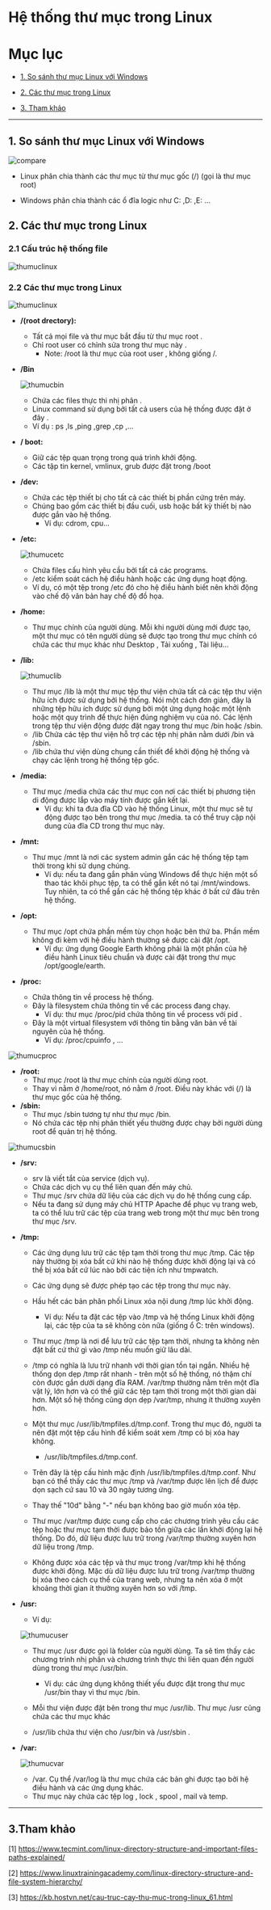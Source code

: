 # Hệ thống thư mục trong Linux

# Mục lục

* [1. So sánh thư mục Linux với Windows](#1)

* [2. Các thư mục trong Linux](#2)

* [3. Tham khảo](#tk)

---

<a name = '1'></a>

## 1. So sánh thư mục Linux với Windows

![compare](../../images/compare.jpg)

* Linux phân chia thành các thư mục từ thư mục gốc (/) (gọi là thư mục root)

* Windows phân chia thành các ổ đĩa logic như C: ,D: ,E: ...

<a name = '2'></a>

## 2. Các thư mục trong Linux 

###  2.1 Cấu trúc hệ thống file

![thumuclinux](../../images/thumuclinux2.jpeg)



### 2.2 Các thư mục trong Linux

![thumuclinux](../../images/thumuclinux.png)
- **/(root drectory):** 
  - Tất cả mọi file và thư mục bắt đầu từ thư mục root .
  - Chỉ root user có chỉnh sửa trong thư mục này .
    - Note: /root là thư mục của root user , không giống /.
- **/Bin**

  ![thumucbin](../../images/thumucbin.png)
    - Chứa các files thực thi nhị phân .
    - Linux command sử dụng bởi tất cả users của hệ thống được đặt ở đây .
    - Ví dụ : ps ,ls ,ping ,grep ,cp ,...
- **/ boot:**
  - Giữ các tệp quan trọng trong quá trình khởi động.
  - Các tập tin kernel, vmlinux, grub được đặt trong /boot
- **/dev:**
  - Chứa các tệp thiết bị cho tất cả các thiết bị phần cứng trên máy.
  - Chúng bao gồm các thiết bị đầu cuối, usb hoặc bất kỳ thiết bị nào được gắn vào hệ thống.
    - Ví dụ: cdrom, cpu...
- **/etc:**

  ![thumucetc](../../images/thumucetc.png)
    - Chứa files cấu hình yêu cầu bởi tất cả các programs.
    - /etc kiểm soát cách hệ điều hành hoặc các ứng dụng hoạt động.
    - Ví dụ, có một tệp trong /etc đó cho hệ điều hành biết nên khởi động vào chế độ văn bản hay chế độ đồ họa.
- **/home:**

    - Thư mục chính của người dùng. Mỗi khi người dùng mới được tạo, một thư mục có tên người dùng sẽ được tạo trong thư mục chính có chứa các thư mục khác như Desktop , Tải xuống , Tài liệu...

- **/lib:**

  ![thumuclib](../../images/thumuclib.png)
    - Thư mục /lib là một thư mục tệp thư viện chứa tất cả các tệp thư viện hữu ích được sử dụng bởi hệ thống. Nói một cách đơn giản, đây là những tệp hữu ích được sử dụng bởi một ứng dụng hoặc một lệnh hoặc một quy trình để thực hiện đúng nghiệm vụ của nó. Các lệnh trong  tệp thư viện động được đặt ngay trong thư mục /bin hoặc /sbin.
    - /lib Chứa các tệp thư viện hỗ trợ các tệp nhị phân nằm dưới /bin và /sbin.
    - /lib chứa thư viện dùng chung cần thiết để khởi động hệ thống và chạy các lệnh trong hệ thống tệp gốc.
- **/media:**
  - Thư mục /media chứa các thư mục con nơi các thiết bị phương tiện di động được lắp vào máy tính được gắn kết lại. 
    - Ví dụ: khi ta đưa đĩa CD vào hệ thống Linux, một thư mục sẽ tự động được tạo bên trong thư mục /media. ta có thể truy cập nội dung của đĩa CD trong thư mục này.
- **/mnt:**
  - Thư mục /mnt là nơi các system admin gắn các hệ thống tệp tạm thời trong khi sử dụng chúng. 
    - Ví dụ: nếu ta đang gắn phân vùng Windows để thực hiện một số thao tác khôi phục tệp, ta có thể gắn kết nó tại /mnt/windows. Tuy nhiên, ta có thể gắn các hệ thống tệp khác ở bất cứ đâu trên hệ thống.
- **/opt:**
  - Thư mục /opt chứa phần mềm tùy chọn hoặc bên thứ ba. Phần mềm không đi kèm với hệ điều hành thường sẽ được cài đặt /opt.
    - Ví dụ: ứng dụng Google Earth không phải là một phần của hệ điều hành Linux tiêu chuẩn và được cài đặt trong thư mục /opt/google/earth.
- **/proc:**
  - Chứa thông tin về process hệ thống.
  - Đây là filesystem chứa thông tin về các process đang chạy.
    - Ví dụ: thư mục /proc/pid chứa thông tin về process với pid .
  - Đây là một virtual filesystem với thông tin bằng văn bản về tài nguyên của hệ thống.
    - Ví dụ: /proc/cpuinfo , ...
    
![thumucproc](../../images/thumucproc.png)

- **/root:**
  - Thư mục /root là thư mục chính của người dùng root. 
  - Thay vì nằm ở /home/root, nó nằm ở /root. Điều này khác với (/) là thư mục gốc của hệ thống.
- **/sbin:**
  - Thư mục /sbin tương tự như thư mục /bin.
  - Nó chứa các tệp nhị phân thiết yếu thường được chạy bởi người dùng root để quản trị hệ thống.

![thumucsbin](../../images/thumucsbin.png)

- **/srv:**

  - srv là viết tắt của service (dịch vụ).
  - Chứa các dịch vụ cụ thể liên quan đến máy chủ.
  - Thư mục /srv chứa dữ liệu của các dịch vụ do hệ thống cung cấp.
  - Nếu ta đang sử dụng máy chủ HTTP Apache để phục vụ trang web, ta có thể lưu trữ các tệp của trang web trong một thư mục bên trong thư mục /srv.
- **/tmp:**
  - Các ứng dụng lưu trữ các tệp tạm thời trong thư mục /tmp. Các tệp này thường bị xóa bất cứ khi nào hệ thống được khởi động lại và có thể bị xóa bất cứ lúc nào bởi các tiện ích như tmpwatch.
  - Các ứng dụng sẽ được phép tạo các tệp trong thư mục này.
  - Hầu hết các bản phân phối Linux xóa nội dung /tmp lúc khởi động.
    - Ví dụ: Nếu ta đặt các tệp vào /tmp và hệ thống Linux khởi động lại, các tệp của ta sẽ không còn nữa (giống ổ C: trên windows).
  - Thư mục /tmp là nơi để lưu trữ các tệp tạm thời, nhưng ta không nên đặt bất cứ thứ gì vào /tmp nếu muốn giữ lâu dài.
  - /tmp có nghĩa là lưu trữ nhanh với thời gian tồn tại ngắn. Nhiều hệ thống dọn dẹp /tmp rất nhanh - trên một số hệ thống, nó thậm chí còn được gắn dưới dạng đĩa RAM. /var/tmp thường nằm trên một đĩa vật lý, lớn hơn và có thể giữ các tệp tạm thời trong một thời gian dài hơn. Một số hệ thống cũng dọn dẹp /var/tmp, nhưng ít thường xuyên hơn.
  - Một thư mục /usr/lib/tmpfiles.d/tmp.conf. Trong thư mục đó, người ta nên đặt một tệp cấu hình để kiểm soát xem /tmp có bị xóa hay không.
    - /usr/lib/tmpfiles.d/tmp.conf.

  - Trên đây là tệp cấu hình mặc định /usr/lib/tmpfiles.d/tmp.conf. Như bạn có thể thấy các thư mục /tmp và /var/tmp được lên lịch để được dọn sạch cứ sau 10 và 30 ngày tương ứng.
  - Thay thế "10d" bằng "-" nếu bạn không bao giờ muốn xóa tệp.
  - Thư mục /var/tmp được cung cấp cho các chương trình yêu cầu các tệp hoặc thư mục tạm thời được bảo tồn giữa các lần khởi động lại hệ thống. Do đó, dữ liệu được lưu trữ trong /var/tmp thường xuyên hơn dữ liệu trong /tmp.
  - Không được xóa các tệp và thư mục trong /var/tmp khi hệ thống được khởi động. Mặc dù dữ liệu được lưu trữ trong /var/tmp thường bị xóa theo cách cụ thể của trang web, nhưng ta nên xóa ở một khoảng thời gian ít thường xuyên hơn so với /tmp.
  
- **/usr:**
 
    * Ví dụ:

    ![thumucuser](../../images/thumucusr.png)

     - Thư mục /usr được gọi là folder của người dùng. Ta sẽ tìm thấy các chương trình nhị phân và  chương trình thực thi liên quan đến người dùng trong thư mục /usr/bin.
        
        - Ví dụ: các ứng dụng không thiết yếu được đặt trong thư mục /usr/bin thay vì thư mục /bin.


    - Mỗi thư viện được đặt bên trong thư mục /usr/lib. Thư mục /usr cũng chứa các thư mục khác
  - /usr/lib chứa thư viện cho /usr/bin và /usr/sbin .

- **/var:**

    ![thumucvar](../../images/thumucvar.png)

    -  /var. Cụ thể /var/log là thư mục chứa các bản ghi được tạo bởi hệ điều hành và các ứng dụng khác.
    - Thư mục này chứa các tệp log , lock , spool , mail và temp.
---
<a name = '1'></a>

## 3.Tham khảo

[1] https://www.tecmint.com/linux-directory-structure-and-important-files-paths-explained/

[2] https://www.linuxtrainingacademy.com/linux-directory-structure-and-file-system-hierarchy/

[3] https://kb.hostvn.net/cau-truc-cay-thu-muc-trong-linux_61.html
